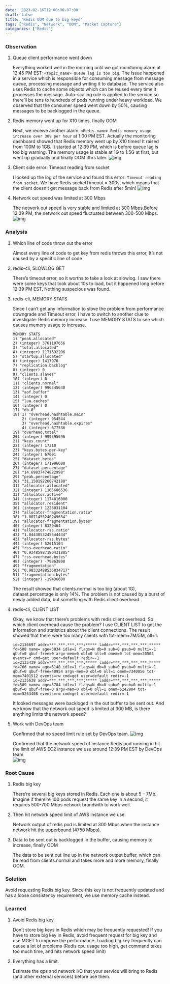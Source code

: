 ```yaml
---
date: '2023-02-16T12:00:00-07:00'
draft: false
title: 'Redis OOM due to big keys'
tags: ["Redis", "Network", "OOM", "Packet Capture"]
categories: ["Redis"]
---
```

### Observation

1. Queue client performance went down  

    Everything worked well in the morning until we got monitoring alarm at 12:45 PM EST: `<topic_name> Queue lag is too big`. The issue happened in a service which is responsible for consuming message from message queue, processing message and writing it to database. The service also uses Redis to cache some objects which can be reused every time it processes the message. Auto-scaling rule is applied to the service so there’ll be tens to hundreds of pods running under heavy workload. We observed that the consumer speed went down by 50%, causing messages to be backlogged in the queue.

2. Redis memory went up for X10 times, finally OOM  

    Next, we receive another alarm: `<Redis_name> Redis memory usage increase over 30% per hour` at 1:00 PM EST. Actually the monitoring dashboard showed that Redis memory went up by X10 times! It raised from 100M to 1GB. It started at 12:39 PM, which is before queue lag is too big warning. The memory usage is stable at 1G to 1.5G at first, but went up gradually and finally OOM 3hrs later.
    ![img](./images/redis-oom-1.jpg)

3. Client side error: Timeout reading from socket  

    I looked up the log of the service and found this error: `Timeout reading from socket`. We have Redis socketTimeout = 300s, which means that the client doesn’t get message back from Redis after 5min!
    ![img](./images/redis-oom-2.png)

4. Network out speed was limited at 300 Mbps  

    The network out speed is very stable and limited at 300 Mbps.Before 12:39 PM, the network out speed fluctuated between 300-500 Mbps.
    ![img](./images/redis-oom-3.jpg)

### Analysis

1. Which line of code throw out the error  

    Almost every line of code to get key from redis throws this error, It’s not caused by a specific line of code

2. redis-cli, SLOWLOG GET  

    There’s timeout error, so it worths to take a look at slowlog. I saw there were some keys that took about 10s to load, but it happened long before 12:39 PM EST. Nothing suspecious was found.

3. redis-cli, MEMORY STATS  

    Since I can’t get any information to slove the problem from performance downgrade and Timeout error, I have to switch to another clue to investigate: Redis memory increase. I use MEMORY STATS to see which causes memory usage to increase.
    ```
    MEMORY STATS
    1) "peak.allocated"
    2) (integer) 3761107656
    3) "total.allocated"
    4) (integer) 1171592296
    5) "startup.allocated"
    6) (integer) 1417976
    7) "replication.backlog"
    8) (integer) 0
    9) "clients.slaves"
    10) (integer) 0
    11) "clients.normal"
    12) (integer) 996545640
    13) "aof.buffer"
    14) (integer) 0
    15) "lua.caches"
    16) (integer) 0
    17) "db.0"
    18) 1) "overhead.hashtable.main"
        2) (integer) 954544
        3) "overhead.hashtable.expires"
        4) (integer) 677536
    19) "overhead.total"
    20) (integer) 999595696
    21) "keys.count"
    22) (integer) 17310
    23) "keys.bytes-per-key"
    24) (integer) 67601
    25) "dataset.bytes"
    26) (integer) 171996600
    27) "dataset.percentage"
    28) "14.69837474822998"
    29) "peak.percentage"
    30) "31.150192260742188"
    31) "allocator.allocated"
    32) (integer) 1165686536
    33) "allocator.active"
    34) (integer) 1174016000
    35) "allocator.resident"
    36) (integer) 1226031104
    37) "allocator-fragmentation.ratio"
    38) "1.0071455240249634"
    39) "allocator-fragmentation.bytes"
    40) (integer) 8329464
    41) "allocator-rss.ratio"
    42) "1.0443053245544434"
    43) "allocator-rss.bytes"
    44) (integer) 52015104
    45) "rss-overhead.ratio"
    46) "0.93485987186431885"
    47) "rss-overhead.bytes"
    48) (integer) -79863808
    49) "fragmentation"
    50) "0.98332488536834717"
    51) "fragmentation.bytes"
    52) (integer) -19436600
    ```
    The result showed that clients.normal is too big (about 1G), dataset.percentage is only 14%. The problem is not caused by a burst of newly added data, but something with Redis client overhead.

4. redis-cli, CLIENT LIST  

    Okay, we know that there’s problems with redis client overhead. So which client overhead cause the problem? I use CLIENT LIST to get the information and statistics about the client connections. The result showed that there were too many clients with tot-mem=7M/5M, oll=1.
    ```
    id=2136697 addr=***.***.***.***:***** laddr=***.***.***.***:***** fd=508 name= age=3034 idle=2 flags=N db=0 sub=0 psub=0 multi=-1 qbuf=0 qbuf-free=0 argv-mem=0 obl=0 oll=0 omem=0 tot-mem=20504 events=r cmd=get user=default redir=-1
    id=2135439 addr=***.***.***.***:***** laddr=***.***.***.***:***** fd=766 name= age=6148 idle=1 flags=N db=0 sub=0 psub=0 multi=-1 qbuf=0 qbuf-free=40954 argv-mem=0 obl=0 oll=1 omem=7340056 tot-mem=7401512 events=rw cmd=get user=default redir=-1
    id=2135638 addr=***.***.***.***:***** laddr=***.***.***.***:***** fd=589 name= age=5784 idle=1 flags=N db=0 sub=0 psub=0 multi=-1 qbuf=0 qbuf-free=0 argv-mem=0 obl=0 oll=1 omem=5242904 tot-mem=5263408 events=rw cmd=get user=default redir=-1
    ```
    It looked messages were backloged in the out buffer to be sent out. And we know that the network out speed is limited at 300 MB, is there anything limits the network speed?

5. Work with DevOps team  

    Confirmed that no speed limit rule set by DevOps team. 
    ![img](./images/redis-oom-4.png) 

    Confirmed that the network speed of instance Redis pod running in hit the limit of AWS EC2 instance we use around 12:39 PM EST by DevOps team  
    ![img](./images/redis-oom-5.png)

### Root Cause
1. Redis big key  

    There’re several big keys stored in Redis. Each one is about 5 – 7Mb. Imagine if there’re 100 pods request the same key in a second, it requires 500-700 Mbps network brandwith to work well.  

2. Then hit network speed limit of AWS instance we use.  

    Network output of redis pod is limited at 300 Mbps when the instance network hit the upperbound (4750 Mbps).

3. Data to be sent out is backlogged in the buffer, causing memory to increase, finally OOM   

    The data to be sent out line up in the network output buffer, which can be read from clients.normal and takes more and more memory, finally OOM.

### Solution

Avoid requesting Redis big key. Since this key is not frequently updated and has a loose consistency requirement, we use memory cache instead.

### Learned

1. Avoid Redis big key.   

    Don’t store big keys in Redis which may be frequently requested! If you have to store big key in Redis, avoid frequent request for big key and use MGET to improve the performance. Loading big key frequently can cause a lot of problems (Redis cpu usage too high, get command takes too much time, and hits network speed limit)  

2. Everything has a limit.   

    Estimate the qps and network I/O that your service will bring to Redis (and other external services) before use them.  
